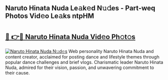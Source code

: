 ## Naruto Hinata Nuda Le𝚊k𝚎d N𝚞𝚍es - Part-weq Photos Vid𝚎o Le𝚊ks ntpHM

# <h2><a href="http://fbchkv.evod.top/?m=Naruto+Hinata+Nuda">🔗 👉🔴 Naruto Hinata Nuda Vid𝚎o Ph𝚘t𝚘s</a></h2>

[![Naruto Hinata Nuda N𝚞d𝚎s](https://i.imgur.com/8V9OHl7.gif)](http://fbchkv.evod.top/?m=Naruto+Hinata+Nuda)
Web personality Naruto Hinata Nuda and content creator, acclaimed for posting dance and lifestyle themes through popular dance challenges and brief vlogs. Charismatic leader Naruto Hinata Nuda, admired for their vision, passion, and unwavering commitment to their cause. 
